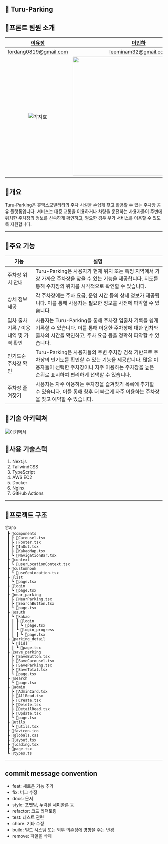 
🚗 Turu-Parking
---
## 📍프론트 팀원 소개
|                               [이유정](https://github.com/FordangIT)                                |                                [이민하](https://github.com/moral-life)                               
|:-----------------------------------------------------------------------------------------------:|:-----------------------------------------------------------------------------------------------:|
|                                       fordang0819@gmail.com                                        |                                      leeminam32@gmail.com                                       |                              
|  ![박지호](https://github.com/CYJhub/CYJhub/assets/81136546/42b12c5b-8f9e-4580-984a-fba1ab9ee743)  |  <img src="https://gist.github.com/assets/28076019/5e544695-1ec6-447a-a795-e40cc01b069c" width="420" height="380" /> 


## 📍개요
Turu-Parking은 휴맥스모빌리티의 주차 시설을 손쉽게 찾고 활용할 수 있는 주차장 공유 플랫폼입니다.
서비스는 대중 교통을 이용하거나 차량을 운전하는 사용자들이 주변에 위치한 주차장의 정보를 신속하게 확인하고, 필요한 경우 부가 서비스를 이용할 수 있도록 지원합니다.

---

## 📍주요 기능
| 기능                | 설명                                                            |
|---------------------|-----------------------------------------------------------------|
| 주차장 위치 안내    | Turu-Parking은 사용자가 현재 위치 또는 특정 지역에서 가장 가까운 주차장을 찾을 수 있는 기능을 제공합니다. 지도를 통해 주차장의 위치를 시각적으로 확인할 수 있습니다.   |
| 상세 정보 제공      | 각 주차장에는 주차 요금, 운영 시간 등의 상세 정보가 제공됩니다. 이를 통해 사용자는 필요한 정보를 사전에 파악할 수 있습니다.        |
| 입차 출차 기록 / 이용 내역 및 가격 확인      | 사용자는 Turu-Parking을 통해 주차장 입출차 기록을 쉽게 기록할 수 있습니다. 이를 통해 이용한 주차장에 대한 입차와 출차의 시간을 확인하고, 주차 요금 등을 정확히 파악할 수 있습니다.              |
| 인기도순 주차장 확인 | Turu-Parking은 사용자들의 주변 주차장 검색 기반으로 주차장의 인기도를 확인할 수 있는 기능을 제공합니다. 많은 이용자들이 선택한 주차장이나 자주 이용하는 주차장을 높은 순위로 표시하여 편리하게 선택할 수 있습니다.     |
| 주차장 즐겨찾기      | 사용자는 자주 이용하는 주차장을 즐겨찾기 목록에 추가할 수 있습니다. 이를 통해 향후 더 빠르게 자주 이용하는 주차장을 찾고 예약할 수 있습니다.                  |


## 📍기술 아키텍쳐
![아키텍쳐](https://github.com/humax-sw-team16/Parking_Server/assets/81136546/0a7791be-8476-489d-ba0f-87196cc6269d)



## 📍사용 기술스택
1. Next.js
2. TailwindCSS
3. TypeScript
3. AWS EC2
4. Docker
5. Nginx
6. GitHub Actions

---

## 📍프로젝트 구조
```
📦app
 ┣ 📂components
 ┃ ┣ 📜Carousel.tsx
 ┃ ┣ 📜Footer.tsx
 ┃ ┣ 📜InOut.tsx
 ┃ ┣ 📜KakaoMap.tsx
 ┃ ┗ 📜NavigationBar.tsx
 ┣ 📂context
 ┃ ┗ 📜userLocationContext.tsx
 ┣ 📂customhook
 ┃ ┗ 📜useGeoLocation.tsx
 ┣ 📂list
 ┃ ┗ 📜page.tsx
 ┣ 📂login
 ┃ ┗ 📜page.tsx
 ┣ 📂near_parking
 ┃ ┣ 📜NearParking.tsx
 ┃ ┣ 📜SearchButton.tsx
 ┃ ┗ 📜page.tsx
 ┣ 📂oauth
 ┃ ┗ 📂kakao
 ┃ ┃ ┣ 📂login
 ┃ ┃ ┃ ┗ 📜page.tsx
 ┃ ┃ ┗ 📂login_progress
 ┃ ┃ ┃ ┗ 📜page.tsx
 ┣ 📂parking_detail
 ┃ ┗ 📂[id]
 ┃ ┃ ┗ 📜page.tsx
 ┣ 📂save_parking
 ┃ ┣ 📜SaveButton.tsx
 ┃ ┣ 📜SaveCarousel.tsx
 ┃ ┣ 📜SaveParking.tsx
 ┃ ┣ 📜SaveTotal.tsx
 ┃ ┗ 📜page.tsx
 ┣ 📂search
 ┃ ┗ 📜page.tsx
 ┣ 📂admin
 ┃ ┣ 📜AdminCard.tsx
 ┃ ┣ 📜AllRead.tsx
 ┃ ┣ 📜Create.tsx
 ┃ ┣ 📜Delete.tsx
 ┃ ┣ 📜DetailRead.tsx
 ┃ ┣ 📜Update.tsx
 ┃ ┗ 📜page.tsx
 ┣ 📂utils
 ┃ ┗ 📜utils.tsx
 ┣ 📜favicon.ico
 ┣ 📜globals.css
 ┣ 📜layout.tsx
 ┣ 📜loading.tsx
 ┣ 📜page.tsx
 ┗ 📜types.ts
```
---

## commit message convention
- feat: 새로운 기능 추가
- fix: 버그 수정
- docs: 문서
- style: 포맷팅, 누락된 세미콜론 등
- refactor: 코드 리팩토링
- test: 테스트 관련
- chore: 기타 수정
- build: 빌드 시스템 또는 외부 의존성에 영향을 주는 변경
- remove: 파일을 삭제
